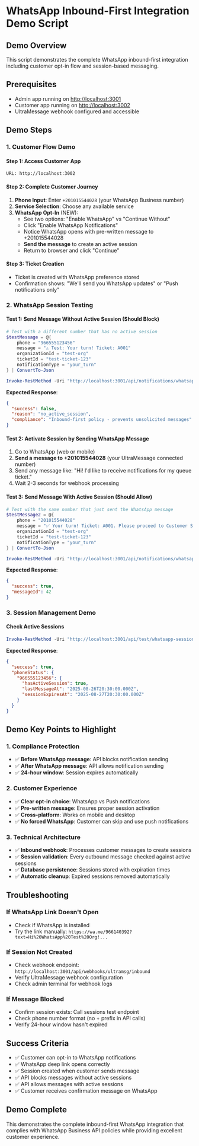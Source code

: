 # WhatsApp Inbound-First Integration Demo Script

## Demo Overview

This script demonstrates the complete WhatsApp inbound-first integration including customer opt-in flow and session-based messaging.

## Prerequisites

- Admin app running on <http://localhost:3001>
- Customer app running on <http://localhost:3002>
- UltraMessage webhook configured and accessible

## Demo Steps

### 1. Customer Flow Demo

#### Step 1: Access Customer App

```url
URL: http://localhost:3002
```

#### Step 2: Complete Customer Journey

1. **Phone Input**: Enter `+201015544028` (your WhatsApp Business number)
2. **Service Selection**: Choose any available service
3. **WhatsApp Opt-In** (NEW):
   - See two options: "Enable WhatsApp" vs "Continue Without"
   - Click "Enable WhatsApp Notifications"
   - Notice WhatsApp opens with pre-written message to +201015544028
   - **Send the message** to create an active session
   - Return to browser and click "Continue"

#### Step 3: Ticket Creation

- Ticket is created with WhatsApp preference stored
- Confirmation shows: "We'll send you WhatsApp updates" or "Push notifications only"

### 2. WhatsApp Session Testing

#### Test 1: Send Message Without Active Session (Should Block)

```powershell
# Test with a different number that has no active session
$testMessage = @{
    phone = "966555123456"
    message = "⚠️ Test: Your turn! Ticket: A001"
    organizationId = "test-org"
    ticketId = "test-ticket-123"
    notificationType = "your_turn"
} | ConvertTo-Json

Invoke-RestMethod -Uri "http://localhost:3001/api/notifications/whatsapp" -Method POST -ContentType "application/json" -Body $testMessage
```

**Expected Response**:

```json
{
  "success": false,
  "reason": "no_active_session",
  "compliance": "Inbound-first policy - prevents unsolicited messages"
}
```

#### Test 2: Activate Session by Sending WhatsApp Message

1. Go to WhatsApp (web or mobile)
2. **Send a message to +201015544028** (your UltraMessage connected number)
3. Send any message like: "Hi! I'd like to receive notifications for my queue ticket."
4. Wait 2-3 seconds for webhook processing

#### Test 3: Send Message With Active Session (Should Allow)

```powershell
# Test with the same number that just sent the WhatsApp message
$testMessage2 = @{
    phone = "201015544028"
    message = "✅ Your turn! Ticket: A001. Please proceed to Customer Service."
    organizationId = "test-org"
    ticketId = "test-ticket-123"
    notificationType = "your_turn"
} | ConvertTo-Json

Invoke-RestMethod -Uri "http://localhost:3001/api/notifications/whatsapp" -Method POST -ContentType "application/json" -Body $testMessage2
```

**Expected Response**:

```json
{
  "success": true,
  "messageId": 42
}
```

### 3. Session Management Demo

#### Check Active Sessions

```powershell
Invoke-RestMethod -Uri "http://localhost:3001/api/test/whatsapp-sessions" -Method GET
```

**Expected Response**:

```json
{
  "success": true,
  "phoneStatus": {
    "966555123456": {
      "hasActiveSession": true,
      "lastMessageAt": "2025-08-26T20:30:00.000Z",
      "sessionExpiresAt": "2025-08-27T20:30:00.000Z"
    }
  }
}
```

## Demo Key Points to Highlight

### 1. Compliance Protection

- ✅ **Before WhatsApp message**: API blocks notification sending
- ✅ **After WhatsApp message**: API allows notification sending
- ✅ **24-hour window**: Session expires automatically

### 2. Customer Experience

- ✅ **Clear opt-in choice**: WhatsApp vs Push notifications
- ✅ **Pre-written message**: Ensures proper session activation
- ✅ **Cross-platform**: Works on mobile and desktop
- ✅ **No forced WhatsApp**: Customer can skip and use push notifications

### 3. Technical Architecture

- ✅ **Inbound webhook**: Processes customer messages to create sessions
- ✅ **Session validation**: Every outbound message checked against active sessions
- ✅ **Database persistence**: Sessions stored with expiration times
- ✅ **Automatic cleanup**: Expired sessions removed automatically

## Troubleshooting

### If WhatsApp Link Doesn't Open

- Check if WhatsApp is installed
- Try the link manually: `https://wa.me/966140392?text=Hi%20WhatsApp%20Test%20Org!...`

### If Session Not Created

- Check webhook endpoint: `http://localhost:3001/api/webhooks/ultramsg/inbound`
- Verify UltraMessage webhook configuration
- Check admin terminal for webhook logs

### If Message Blocked

- Confirm session exists: Call sessions test endpoint
- Check phone number format (no + prefix in API calls)
- Verify 24-hour window hasn't expired

## Success Criteria

- ✅ Customer can opt-in to WhatsApp notifications
- ✅ WhatsApp deep link opens correctly
- ✅ Session created when customer sends message
- ✅ API blocks messages without active sessions
- ✅ API allows messages with active sessions
- ✅ Customer receives confirmation message on WhatsApp

## Demo Complete

This demonstrates the complete inbound-first WhatsApp integration that complies with WhatsApp Business API policies while providing excellent customer experience.
